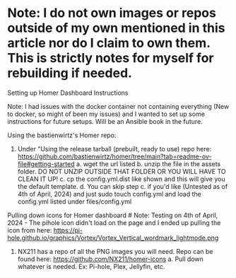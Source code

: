 # Note: I do not own images or repos outside of my own mentioned in this article nor do I claim to own them. This is strictly notes for myself for rebuilding if needed.

Setting up Homer Dashboard Instructions

Note: I had issues with the docker container not containing everything (New to docker, so might of been my issues) and I wanted to set up some instructions for future setups. Will be an Ansible book in the future.

Using the bastienwirtz's Homer repo:
  1. Under "Using the release tarball (prebuilt, ready to use) repo here: https://github.com/bastienwirtz/homer/tree/main?tab=readme-ov-file#getting-started
    a. wget the url listed
    b. unzip the file in the assets folder. DO NOT UNZIP OUTSIDE THAT FOLDER OR YOU WILL HAVE TO CLEAN IT UP!
    c. cp the config.yml.dist like shown and this will give you the default template.
    d. You can skip step c. if you'd like (Untested as of 4th of April, 2024) and just sudo touch config.yml and load the config.yml listed under files/config.yml

Pulling down icons for Homer dashboard # Note: Testing on 4th of April, 2024 - The pihole icon didn't load on the page and I ended up pulling the icon from here: https://pi-hole.github.io/graphics/Vortex/Vortex_Vertical_wordmark_lightmode.png
  1. NX211 has a repo of all the PNG images you will need. Repo can be found here: https://github.com/NX211/homer-icons
    a. Pull down whatever is needed. Ex: Pi-hole, Plex, Jellyfin, etc.
